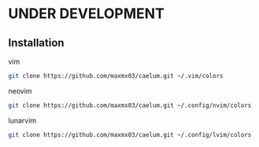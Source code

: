 # UNDER DEVELOPMENT

## Installation

vim
```bash
git clone https://github.com/maxmx03/caelum.git ~/.vim/colors
```

neovim
```bash
git clone https://github.com/maxmx03/caelum.git ~/.config/nvim/colors
```

lunarvim
```bash
git clone https://github.com/maxmx03/caelum.git ~/.config/lvim/colors
```

